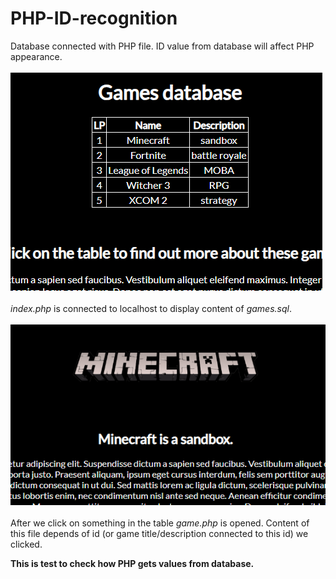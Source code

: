 # PHP-ID-recognition
Database connected with PHP file. ID value from database will affect PHP appearance.<br><br>
![ALT index.php](README/screenshot1.PNG)<br><br>
<i>index.php</i> is connected to localhost to display content of <i>games.sql</i>.<br><Br>
![ALT game.php](README/screenshot2.PNG)<br><br>
After we click on something in the table <i>game.php</i> is opened. Content of this file depends of id (or game title/description connected to this id) we clicked.

<b>This is test to check how PHP gets values from database.</b>
